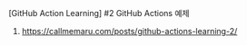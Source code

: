 [GitHub Action Learning] #2 GitHub Actions 예제

1. https://callmemaru.com/posts/github-actions-learning-2/
